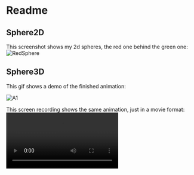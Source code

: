 # Readme

## Sphere2D
This screenshot shows my 2d spheres, the red one behind the green one:
![RedSphere](https://user-images.githubusercontent.com/64821062/132775763-5862e14a-4917-4f9e-99e3-8c7ac1c59b9c.png)

## Sphere3D
This gif shows a demo of the finished animation:

![A1](https://user-images.githubusercontent.com/64821062/132775543-abf4e23f-2429-43e4-9d2c-ebb15b21bf6e.gif)

This screen recording shows the same animation, just in a movie format:
![A1Movie](https://user-images.githubusercontent.com/64821062/132775972-9d78e019-253f-4907-8efb-a7c6ddecae3c.mp4)




